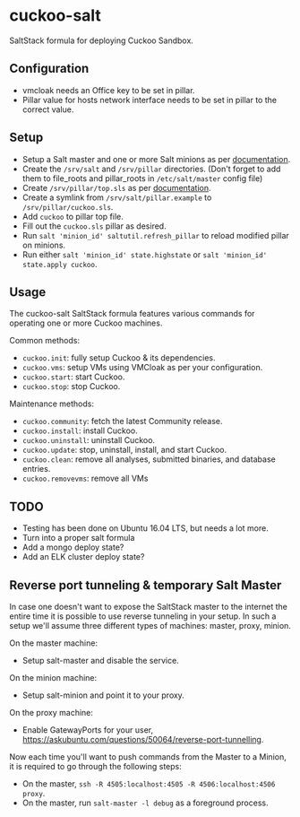 # cuckoo-salt

SaltStack formula for deploying Cuckoo Sandbox.

## Configuration

- vmcloak needs an Office key to be set in pillar.
- Pillar value for hosts network interface needs to be set in pillar to the correct value.

## Setup

* Setup a Salt master and one or more Salt minions as per [documentation](https://docs.saltstack.com/en/latest/topics/installation/index.html).
* Create the `/srv/salt` and `/srv/pillar` directories. (Don't forget to add them to file_roots and pillar_roots in `/etc/salt/master` config file)
* Create `/srv/pillar/top.sls` as per [documentation](https://docs.saltstack.com/en/latest/topics/pillar/).
* Create a symlink from `/srv/salt/pillar.example` to `/srv/pillar/cuckoo.sls`.
* Add `cuckoo` to pillar top file.
* Fill out the `cuckoo.sls` pillar as desired.
* Run `salt 'minion_id' saltutil.refresh_pillar` to reload modified pillar on minions.
* Run either `salt 'minion_id' state.highstate` or `salt 'minion_id' state.apply cuckoo`.

## Usage

The cuckoo-salt SaltStack formula features various commands for operating one
or more Cuckoo machines.

Common methods:
* `cuckoo.init`: fully setup Cuckoo & its dependencies.
* `cuckoo.vms`: setup VMs using VMCloak as per your configuration.
* `cuckoo.start`: start Cuckoo.
* `cuckoo.stop`: stop Cuckoo.

Maintenance methods:
* `cuckoo.community`: fetch the latest Community release.
* `cuckoo.install`: install Cuckoo.
* `cuckoo.uninstall`: uninstall Cuckoo.
* `cuckoo.update`: stop, uninstall, install, and start Cuckoo.
* `cuckoo.clean`: remove all analyses, submitted binaries, and database entries.
* `cuckoo.removevms`: remove all VMs

## TODO

- Testing has been done on Ubuntu 16.04 LTS, but needs a lot more.
- Turn into a proper salt formula
- Add a mongo deploy state?
- Add an ELK cluster deploy state?

## Reverse port tunneling & temporary Salt Master

In case one doesn't want to expose the SaltStack master to the internet the
entire time it is possible to use reverse tunneling in your setup. In such a
setup we'll assume three different types of machines: master, proxy, minion.

On the master machine:
* Setup salt-master and disable the service.

On the minion machine:
* Setup salt-minion and point it to your proxy.

On the proxy machine:
* Enable GatewayPorts for your user, https://askubuntu.com/questions/50064/reverse-port-tunnelling.

Now each time you'll want to push commands from the Master to a Minion, it is
required to go through the following steps:
* On the master, `ssh -R 4505:localhost:4505 -R 4506:localhost:4506 proxy`.
* On the master, run `salt-master -l debug` as a foreground process.
